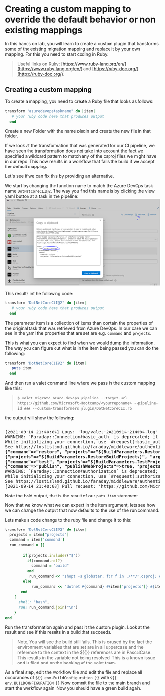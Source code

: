 # Creating a custom mapping to override the default behavior or non existing mappings
In this hands on lab, you will learn to create a custom plugin that transforms some of the existing migration mapping and replace it by your own mapping. 
For this you need to start coding in Ruby. 
> Useful links on Ruby: [https://www.ruby-lang.org/en/](https://www.ruby-lang.org/en/) and [https://ruby-doc.org/](https://ruby-doc.org/).

## Creating a custom mapping
To create a mapping, you need to create a Ruby file that looks as follows:
``` ruby
transform "azuredevopstaskname" do |item|
   # your ruby code here that produces output
  end
```  
Create a new Folder with the name plugin and create the new file in that folder.

If we look at the transformation that was generated for our CI pipeline, we have seen the transformation does not take into account the fact we specified a wildcard pattern to match any of the csproj files we might have in our repo. This now results in a workflow that fails the build if we accept the default mapping.

Let's see if we can fix this by providing an alternative.

We start by changing the function name to match the Azure DevOps task name `DotNetCoreCLI@2`.
The way you find this name is by clicking the view yaml button at a task in the pipeline:
![view yaml](images/view-yaml-task.png)

This results int he following code:
``` ruby
transform "DotNetCoreCLI@2" do |item|
   # your ruby code here that produces output
  end
```  
The parameter item is a collection of items than contain the properties of the original task that was retrieved from Azure DevOps.
In our case we can see in the yaml the properties that are set are e.g. `command` and `projects`.

This is what you can expect to find when we would dump the information. The way you can figure out what is in the item being passed you can do the following:
``` ruby
transform "DotNetCoreCLI@2" do |item|
   puts item
  end
```  
And then run a valet command line where we pass in the custom mapping like this:
> `$ valet migrate azure-devops pipeline --target-url https://github.com/Microsoft-Bootcamp/<yourreponame> --pipeline-id ### --custom-transformers plugin/DotNetCoreCLI.rb `

the output will show the following:
<pre> 
[2021-09-14 21:40:04] Logs: 'log/valet-20210914-214004.log'                                                                     
WARNING: `Faraday::Connection#basic_auth` is deprecated; it will be removed in version 2.0.                                     
While initializing your connection, use `#request(:basic_auth, ...)` instead.
See https://lostisland.github.io/faraday/middleware/authentication for more usage info.<b>
{"command"=>"restore", "projects"=>"$(BuildParameters.RestoreBuildProjects)"}                                                   
{"projects"=>"$(BuildParameters.RestoreBuildProjects)", "arguments"=>"--configuration $(BuildConfiguration)"}
{"command"=>"test", "projects"=>"$(BuildParameters.TestProjects)", "arguments"=>"--configuration $(BuildConfiguration)"}
{"command"=>"publish", "publishWebProjects"=>true, "projects"=>"$(BuildParameters.RestoreBuildProjects)", "arguments"=>"--configuration $(BuildConfiguration) --output $(build.artifactstagingdirectory)", "zipAfterPublish"=>true}</b>
WARNING: `Faraday::Connection#authorization` is deprecated; it will be removed in version 2.0.                                  
While initializing your connection, use `#request(:authorization, ...)` instead.
See https://lostisland.github.io/faraday/middleware/authentication for more usage info.
[2021-09-14 21:40:08] Pull request: 'https://github.com/Microsoft-Bootcamp/test/pull/16'                                        
</pre>

Note the bold output, that is the result of our `puts item` statement.

Now that we know what we can expect in the item argument, lets see how we can change the output that now defaults to the use of the run command.

Lets make a code change to the ruby file and change it to this:
``` Ruby
transform "DotNetCoreCLI@2" do |item|
  projects = item["projects"]
  command = item['command']
  run_command = []
  
        if(projects.include?("$"))
          if(command.nil?)
            command = "build"
          end
           run_command << "shopt -s globstar; for f in ./**/*.csproj; do dotnet #{command} $f #{item['arguments'] } ; done"
        else
            run_command << "dotnet #{command} #{item['projects']} #{item['arguments'] }"
       end 
    {
      shell: "bash",
      run: run_command.join("\n")
    }
end
```
Run the transformation again and pass it the custom plugin. Look at the result and see if this results in a build that succeeds. 

> Note, You will see the build still fails. This is caused by the fact the environment variables that are set are in all uppercase and the reference to the context in the ${{}} references are in PascalCase. This results in the variable not being resolved. This is a known issue and is filed and on the backlog of the valet team. 

As a final step, edit the workflow file and edit the file and replace all occurances of `${{ env.BuildConfiguration }}` with `${{ env.BUILDCONFIGURATION }}`
Now commit the file to the main branch and start the workflow again. Now you should have a green build again.
